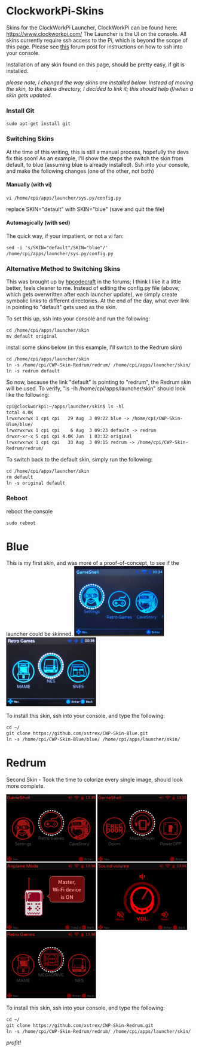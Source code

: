 # ClockworkPi-Skins
Skins for the ClockWorkPi Launcher, ClockWorkPi can be found here: https://www.clockworkpi.com/
The Launcher is the UI on the console. All skins currently require ssh access to the Pi, which is beyond the scope of this page. Please see [this](https://forum.clockworkpi.com/t/how-to-transfer-files-with-tinycloud-through-ssh/833) forum post for instructions on how to ssh into your console.

Installation of any skin found on this page, should be pretty easy, if git is installed. 

_please note, I changed the way skins are installed below. Instead of moving the skin, to the skins directory, I decided to link it; this should help if/when a skin gets updated._

### Install Git
```
sudo apt-get install git
```

### Switching Skins
At the time of this writing, this is still a manual process, hopefully the devs fix this soon!
As an example, I'll show the steps the switch the skin from default, to blue (assuming blue is already installed).
Ssh into your console, and make the following changes (one of the other, not both)

#### Manually (with vi)
```
vi /home/cpi/apps/launcher/sys.py/config.py
```
replace SKIN="detault" with SKIN="blue"
(save and quit the file)

#### Automagically (with sed)
The quick way, if your impatient, or not a vi fan:
```
sed -i 's/SKIN="default"/SKIN="blue"/' /home/cpi/apps/launcher/sys.py/config.py
```

### Alternative Method to Switching Skins
This was brought up by [hpcodecraft](https://forum.clockworkpi.com/t/skin-development/931/18) in the forums; I think I like it a little better, feels cleaner to me. Instead of editing the config.py file (above; which gets overwritten after each launcher update), we simply create symbolic links to different directories. At the end of the day, what ever link in pointing to "default" gets used as the skin. 

To set this up, ssh into your console and run the following:
```
cd /home/cpi/apps/launcher/skin
mv default original
```
install some skins below (in this example, I'll switch to the Redrum skin)
```
cd /home/cpi/apps/launcher/skin
ln -s /home/cpi/CWP-Skin-Redrum/redrum/ /home/cpi/apps/launcher/skin/
ln -s redrum default
```

So now, because the link "default" is pointing to "redrum", the Redrum skin will be used. To verify, "ls -lh /home/cpi/apps/launcher/skin" should look like the following:
```
cpi@clockworkpi:~/apps/launcher/skin$ ls -hl
total 4.0K
lrwxrwxrwx 1 cpi cpi   29 Aug  3 09:22 blue -> /home/cpi/CWP-Skin-Blue/blue/
lrwxrwxrwx 1 cpi cpi    6 Aug  3 09:23 default -> redrum
drwxr-xr-x 5 cpi cpi 4.0K Jun  1 03:32 original
lrwxrwxrwx 1 cpi cpi   33 Aug  3 09:15 redrum -> /home/cpi/CWP-Skin-Redrum/redrum/
```

To switch back to the default skin, simply run the following:
```
cd /home/cpi/apps/launcher/skin
rm default
ln -s original default
```

### Reboot
reboot the console
```
sudo reboot
```

# Blue
This is my first skin, and was more of a proof-of-concept, to see if the launcher could be skinned. 
<img src="images/blue1.jpg" width="240px"/>
<img src="images/blue2.jpg" width="240px"/>


To install this skin, ssh into your console, and type the following:
```
cd ~/
git clone https://github.com/xstrex/CWP-Skin-Blue.git
ln -s /home/cpi/CWP-Skin-Blue/blue/ /home/cpi/apps/launcher/skin/
```

# Redrum
Second Skin - Took the time to colorize every single image, should look more complete. 

<img src="images/redrum1.png" width="240px"/>
<img src="images/redrum2.png" width="240px"/>
<img src="images/redrum3.png" width="240px"/>
<img src="images/redrum4.png" width="240px"/>
<img src="images/redrum5.png" width="240px"/>

To install this skin, ssh into your console, and type the following:
```
cd ~/
git clone https://github.com/xstrex/CWP-Skin-Redrum.git
ln -s /home/cpi/CWP-Skin-Redrum/redrum/ /home/cpi/apps/launcher/skin/
```

_profit!_
